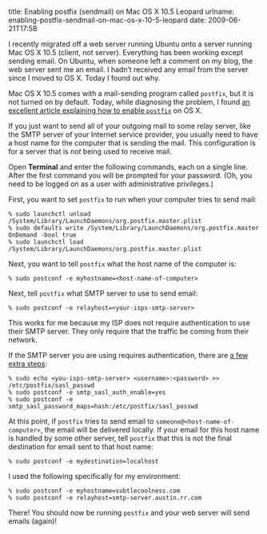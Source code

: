 title: Enabling postfix (sendmail) on Mac OS X 10.5 Leopard
urlname: enabling-postfix-sendmail-on-mac-os-x-10-5-leopard
date: 2009-06-21T17:58

I recently migrated off a web server running Ubuntu onto a server running Mac OS X 10.5 (client, not server). Everything
has been working except sending email. On Ubuntu, when someone left a comment on my blog, the web server sent me an
email. I hadn&#x02bc;t received any email from the server since I moved to OS X. Today I found out why.

Mac OS X 10.5 comes with a mail-sending program called `postfix`, but it is not turned on by default. Today, while
diagnosing the problem, I found [an excellent article explaining how to enable `postfix`][a] on OS X.

[a]: https://web.archive.org/web/20120603102344/http://pivotallabs.com/users/chad/blog/articles/507-enabling-the-postfix-mail-daemon-on-leopard

If you just want to send all of your outgoing mail to some relay server, like the SMTP server of your Internet service
provider, you usually need to have a host name for the computer that is sending the mail. This configuration is for a
server that is _not_ being used to receive mail.

Open __Terminal__ and enter the following commands, each on a single line. After the first command you will be prompted
for your password. (Oh, you need to be logged on as a user with administrative privileges.)

First, you want to set `postfix` to run when your computer tries to send mail:

```
% sudo launchctl unload /System/Library/LaunchDaemons/org.postfix.master.plist
% sudo defaults write /System/Library/LaunchDaemons/org.postfix.master OnDemand -bool true
% sudo launchctl load /System/Library/LaunchDaemons/org.postfix.master.plist
```

Next, you want to tell `postfix` what the host name of the computer is:

```
% sudo postconf -e myhostname=<host-name-of-computer>
```

Next, tell `postfix` what SMTP server to use to send email:

```
% sudo postconf -e relayhost=<your-isps-smtp-server>
```

This works for me because my ISP does not require authentication to use their SMTP server. They only require that the
traffic be coming from their network.

If the SMTP server you are using requires authentication, there are [a few extra steps][b]:

[b]: https://web.archive.org/web/20100123200709/https://www.freelock.com/kb/postfix-relayhost

```
% sudo echo <you-isps-smtp-server> <username>:<password> >> /etc/postfix/sasl_passwd
% sudo postconf -e smtp_sasl_auth_enable=yes
% sudo postconf -e smtp_sasl_password_maps=hash:/etc/postfix/sasl_passwd
```

At this point, if `postfix` tries to send email to `someone@<host-name-of-computer>`, the email will be delivered
locally. If your email for this host name is handled by some other server, tell `postfix` that this is not the final
destination for email sent to that host name:

```
% sudo postconf -e mydestination=localhost
```

I used the following specifically for my environment:

```
% sudo postconf -e myhostname=subtlecoolness.com
% sudo postconf -e relayhost=smtp-server.austin.rr.com
```

There! You should now be running `postfix` and your web server will send emails (again)!
